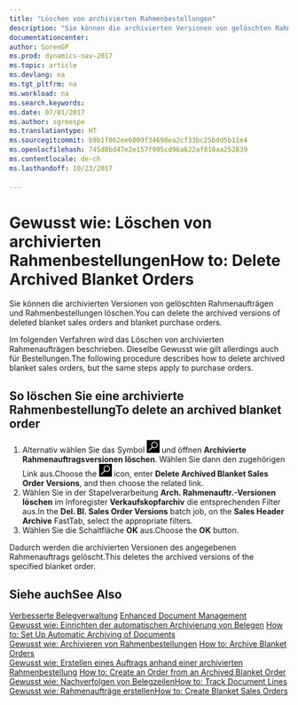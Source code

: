 ```yaml
---
title: "Löschen von archivierten Rahmenbestellungen"
description: "Sie können die archivierten Versionen von gelöschten Rahmenaufträgen und Rahmenbestellungen löschen."
documentationcenter: 
author: SorenGP
ms.prod: dynamics-nav-2017
ms.topic: article
ms.devlang: na
ms.tgt_pltfrm: na
ms.workload: na
ms.search.keywords: 
ms.date: 07/01/2017
ms.author: sgroespe
ms.translationtype: HT
ms.sourcegitcommit: b9b1f062ee6009f34698ea2cf33bc25bdd5b11e4
ms.openlocfilehash: 745d8bd47e2e157f995cd96a622af810aa252839
ms.contentlocale: de-ch
ms.lasthandoff: 10/23/2017

---
```

# <a name="how-to-delete-archived-blanket-orders"></a><span data-ttu-id="bbbb9-103">Gewusst wie: Löschen von archivierten Rahmenbestellungen</span><span class="sxs-lookup"><span data-stu-id="bbbb9-103">How to: Delete Archived Blanket Orders</span></span>
<span data-ttu-id="bbbb9-104">Sie können die archivierten Versionen von gelöschten Rahmenaufträgen und Rahmenbestellungen löschen.</span><span class="sxs-lookup"><span data-stu-id="bbbb9-104">You can delete the archived versions of deleted blanket sales orders and blanket purchase orders.</span></span>  

<span data-ttu-id="bbbb9-105">Im folgenden Verfahren wird das Löschen von archivierten Rahmenaufträgen beschrieben. Dieselbe Gewusst wie gilt allerdings auch für Bestellungen.</span><span class="sxs-lookup"><span data-stu-id="bbbb9-105">The following procedure describes how to delete archived blanket sales orders, but the same steps apply to purchase orders.</span></span>  

## <a name="to-delete-an-archived-blanket-order"></a><span data-ttu-id="bbbb9-106">So löschen Sie eine archivierte Rahmenbestellung</span><span class="sxs-lookup"><span data-stu-id="bbbb9-106">To delete an archived blanket order</span></span>  

1.  <span data-ttu-id="bbbb9-107">Alternativ wählen Sie das Symbol ![Nach Seite oder Bericht suchen](../../media/ui-search/search_small.png "Nach Seite oder Bericht suchen") und öffnen **Archivierte Rahmenauftragsversionen löschen**. Wählen Sie dann den zugehörigen Link aus.</span><span class="sxs-lookup"><span data-stu-id="bbbb9-107">Choose the ![Search for Page or Report](../../media/ui-search/search_small.png "Search for Page or Report icon") icon, enter **Delete Archived Blanket Sales Order Versions**, and then choose the related link.</span></span>  
2.  <span data-ttu-id="bbbb9-108">Wählen Sie in der Stapelverarbeitung **Arch. Rahmenauftr.-Versionen löschen** im Inforegister **Verkaufskopfarchiv** die entsprechenden Filter aus.</span><span class="sxs-lookup"><span data-stu-id="bbbb9-108">In the **Del. Bl. Sales Order Versions** batch job, on the **Sales Header Archive** FastTab, select the appropriate filters.</span></span>  
3.  <span data-ttu-id="bbbb9-109">Wählen Sie die Schaltfläche **OK** aus.</span><span class="sxs-lookup"><span data-stu-id="bbbb9-109">Choose the **OK** button.</span></span>  

<span data-ttu-id="bbbb9-110">Dadurch werden die archivierten Versionen des angegebenen Rahmenauftrags gelöscht.</span><span class="sxs-lookup"><span data-stu-id="bbbb9-110">This deletes the archived versions of the specified blanket order.</span></span>  

## <a name="see-also"></a><span data-ttu-id="bbbb9-111">Siehe auch</span><span class="sxs-lookup"><span data-stu-id="bbbb9-111">See Also</span></span>  
 <span data-ttu-id="bbbb9-112">[Verbesserte Belegverwaltung](enhanced-document-management.md) </span><span class="sxs-lookup"><span data-stu-id="bbbb9-112">[Enhanced Document Management](enhanced-document-management.md) </span></span>  
 <span data-ttu-id="bbbb9-113">[Gewusst wie: Einrichten der automatischen Archivierung von Belegen](how-to-set-up-automatic-archiving-of-documents.md) </span><span class="sxs-lookup"><span data-stu-id="bbbb9-113">[How to: Set Up Automatic Archiving of Documents](how-to-set-up-automatic-archiving-of-documents.md) </span></span>  
 <span data-ttu-id="bbbb9-114">[Gewusst wie: Archivieren von Rahmenbestellungen](how-to-archive-blanket-orders.md) </span><span class="sxs-lookup"><span data-stu-id="bbbb9-114">[How to: Archive Blanket Orders](how-to-archive-blanket-orders.md) </span></span>  
 <span data-ttu-id="bbbb9-115">[Gewusst wie: Erstellen eines Auftrags anhand einer archivierten Rahmenbestellung](how-to-create-an-order-from-an-archived-blanket-order.md) </span><span class="sxs-lookup"><span data-stu-id="bbbb9-115">[How to: Create an Order from an Archived Blanket Order](how-to-create-an-order-from-an-archived-blanket-order.md) </span></span>  
 [<span data-ttu-id="bbbb9-116">Gewusst wie: Nachverfolgen von Belegzeilen</span><span class="sxs-lookup"><span data-stu-id="bbbb9-116">How to: Track Document Lines</span></span>](how-to-track-document-lines.md)  
 [<span data-ttu-id="bbbb9-117">Gewusst wie: Rahmenaufträge erstellen</span><span class="sxs-lookup"><span data-stu-id="bbbb9-117">How to: Create Blanket Sales Orders</span></span>](../../sales-how-to-create-blanket-sales-orders.md) 

